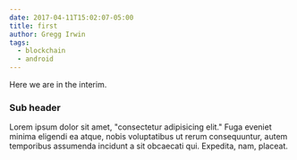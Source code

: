 ```yaml
---
date: 2017-04-11T15:02:07-05:00
title: first
author: Gregg Irwin
tags:
  - blockchain
  - android
---
```


Here we are in the interim.

### Sub header

Lorem ipsum dolor sit amet, "consectetur adipisicing elit." Fuga eveniet minima eligendi ea atque, nobis voluptatibus ut rerum consequuntur, autem temporibus assumenda incidunt a sit obcaecati qui. Expedita, nam, placeat.
